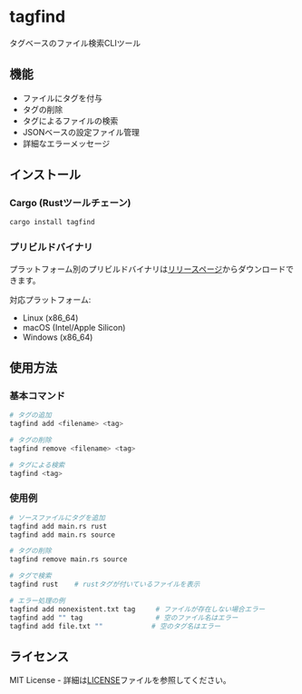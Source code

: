 # tagfind

タグベースのファイル検索CLIツール

## 機能

- ファイルにタグを付与
- タグの削除
- タグによるファイルの検索
- JSONベースの設定ファイル管理
- 詳細なエラーメッセージ

## インストール

### Cargo (Rustツールチェーン)

```bash
cargo install tagfind
```

### プリビルドバイナリ

プラットフォーム別のプリビルドバイナリは[リリースページ](https://github.com/kokilabo/tagfind/releases/latest)からダウンロードできます。

対応プラットフォーム:
- Linux (x86_64)
- macOS (Intel/Apple Silicon)
- Windows (x86_64)

## 使用方法

### 基本コマンド

```bash
# タグの追加
tagfind add <filename> <tag>

# タグの削除
tagfind remove <filename> <tag>

# タグによる検索
tagfind <tag>
```

### 使用例

```bash
# ソースファイルにタグを追加
tagfind add main.rs rust
tagfind add main.rs source

# タグの削除
tagfind remove main.rs source

# タグで検索
tagfind rust    # rustタグが付いているファイルを表示

# エラー処理の例
tagfind add nonexistent.txt tag     # ファイルが存在しない場合エラー
tagfind add "" tag                  # 空のファイル名はエラー
tagfind add file.txt ""            # 空のタグ名はエラー
```

## ライセンス

MIT License - 詳細は[LICENSE](LICENSE)ファイルを参照してください。
